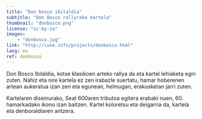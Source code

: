 ```yaml
---
title: "Don bosco ibilaldia"
subtitle: "Don Bosco rallyrako kartela"
thumbnail: "donbosco.png"
license: "cc-by-sa"
images:
    - "donbosco.jpg"
link: "http://iune.info/projects/donbosco.html"
lang: eu
ref: donbosco
---
```


Don Bosco Ibilaldia, kotxe klasikoen arteko rallya da eta kartel lehiaketa egin zuten. Nahiz eta nire kartela ez zen
irabazle suertatu, hamar hoberenen artean aukeratua izan zen eta egunean, helmugan, erakusketan jarri zuten.

Kartelaren diseinurako, Seat 600aren tributoa egitera erabaki nuen, 60. hamarkadako ikono izan baitzen. Kartel koloretsu
eta deigarria da, kartela eta denboraldiaren antzera.
